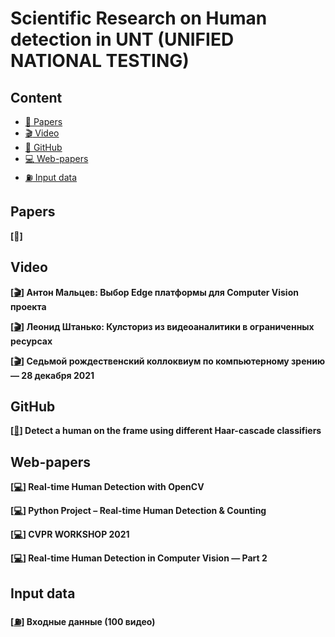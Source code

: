 # Scientific Research on Human detection in UNT (UNIFIED NATIONAL TESTING)

## Content

- [:scroll: Papers](#paper)
- [:clapper: Video](#video)
- [:space_invader: GitHub](#git)
- [:computer: Web-papers](#web)
- [:fuelpump: Input data](#in)



<a name="paper" />

## Papers

**[:scroll:]**





<a name="video" />

## Video

**[[:clapper:](https://www.youtube.com/watch?v=Kend6gDyRws)] Антон Мальцев: Выбор Edge платформы для Computer Vision проекта**

**[[:clapper:](https://www.youtube.com/watch?v=MS4ig5BO50Y)] Леонид Штанько: Кулсториз из видеоаналитики в ограниченных ресурсах**

**[[:clapper:](https://www.youtube.com/watch?v=vrSCD88X8BU&t=18692s)] Седьмой рождественский коллоквиум по компьютерному зрению — 28 декабря 2021**





<a name="git"/>

## GitHub

**[[:space_invader:](https://github.com/behei/opencv_sms)] Detect a human on the frame using different Haar-cascade classifiers**





<a name="web" />

## Web-papers

**[[:computer:](https://thedatafrog.com/en/articles/human-detection-video/)] Real-time Human Detection with OpenCV**

**[[:computer:](https://data-flair.training/blogs/python-project-real-time-human-detection-counting/)] Python Project – Real-time Human Detection & Counting**

**[[:computer:](https://lpcv.ai)] CVPR WORKSHOP 2021**

**[[:computer:](https://medium.com/@madhawavidanapathirana/real-time-human-detection-in-computer-vision-part-2-c7eda27115c6)] Real-time Human Detection in Computer Vision — Part 2**



<a name="in" />

## Input data

**[[:fuelpump:](https://cloud.mail.ru/public/uVnz/cFVricRmK/)] Входные данные (100 видео)**
